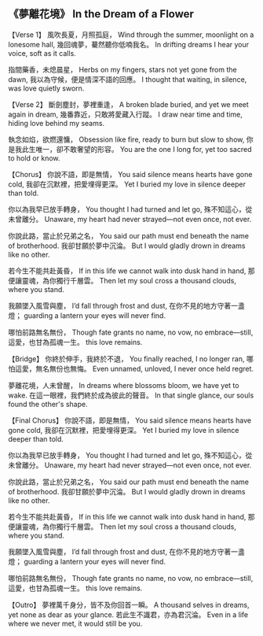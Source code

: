## 《夢離花境》 In the Dream of a Flower

【Verse 1】
風吹長夏，月照孤庭，
Wind through the summer, moonlight on a lonesome hall,
幾回魂夢，驀然聽你低喃我名。
In drifting dreams I hear your voice, soft as it calls.

指間藥香，未熄晨星，
Herbs on my fingers, stars not yet gone from the dawn,
我以為守候，便是情深不語的回應。
I thought that waiting, in silence, was love quietly sworn.

【Verse 2】
斷劍塵封，夢裡重逢，
A broken blade buried, and yet we meet again in dream,
幾番靠近，只敢將愛藏入行蹤。
I draw near time and time, hiding love behind my seams.

執念如焰，欲燃還慵，
Obsession like fire, ready to burn but slow to show,
你是我此生唯一，卻不敢奢望的形容。
You are the one I long for, yet too sacred to hold or know.

【Chorus】
你說不語，即是無情，
You said silence means hearts have gone cold,
我卻在沉默裡，把愛埋得更深。
Yet I buried my love in silence deeper than told.

你以為我早已放手轉身，
You thought I had turned and let go,
殊不知這心，從未曾離分。
Unaware, my heart had never strayed—not even once, not ever.

你說此路，當止於兄弟之名，
You said our path must end beneath the name of brotherhood.
我卻甘願於夢中沉淪。
But I would gladly drown in dreams like no other.

若今生不能共赴黃昏，
If in this life we cannot walk into dusk hand in hand,
那便讓靈魂，為你獨行千層雲。
Then let my soul cross a thousand clouds, where you stand.

我願墜入風雪與塵，
I’d fall through frost and dust,
在你不見的地方守著一盞燈；
guarding a lantern your eyes will never find.

哪怕前路無名無份，
Though fate grants no name, no vow, no embrace—still,
這愛，也甘為孤魂一生。
this love remains.

【Bridge】
你終於伸手，我終於不退，
You finally reached, I no longer ran,
哪怕這愛，無名無份也無悔。
Even unnamed, unloved, I never once held regret.

夢離花境，人未曾醒，
In dreams where blossoms bloom, we have yet to wake.
在這一眼裡，我們終於成為彼此的聲音。
In that single glance, our souls found the other's shape.

【Final Chorus】
你說不語，即是無情，
You said silence means hearts have gone cold,
我卻在沉默裡，把愛埋得更深。
Yet I buried my love in silence deeper than told.

你以為我早已放手轉身，
You thought I had turned and let go,
殊不知這心，從未曾離分。
Unaware, my heart had never strayed—not even once, not ever.

你說此路，當止於兄弟之名，
You said our path must end beneath the name of brotherhood.
我卻甘願於夢中沉淪。
But I would gladly drown in dreams like no other.

若今生不能共赴黃昏，
If in this life we cannot walk into dusk hand in hand,
那便讓靈魂，為你獨行千層雲。
Then let my soul cross a thousand clouds, where you stand.

我願墜入風雪與塵，
I’d fall through frost and dust,
在你不見的地方守著一盞燈；
guarding a lantern your eyes will never find.

哪怕前路無名無份，
Though fate grants no name, no vow, no embrace—still,
這愛，也甘為孤魂一生。
this love remains.

【Outro】
夢裡萬千身分，皆不及你回首一瞬。
A thousand selves in dreams, yet none as dear as your glance.
若此生不識君，亦為君沉淪。
Even in a life where we never met, it would still be you.
